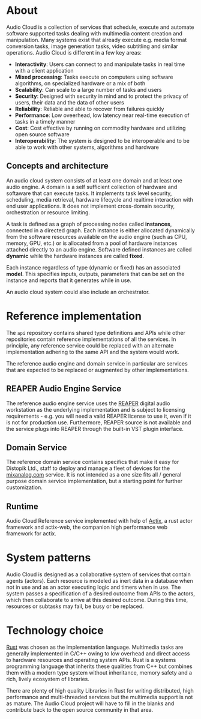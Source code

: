 # About

Audio Cloud is a collection of services that schedule, execute and automate software supported tasks dealing with
multimedia content creation and manipulation. Many systems exist that already execute e.g. media format conversion
tasks, image generation tasks, video subtitling and similar operations. Audio Cloud is different in a few key areas:

- **Interactivity**: Users can connect to and manipulate tasks in real time with a client application
- **Mixed processing**: Tasks execute on computers using software algorithms, on specialized hardware or a mix of both
- **Scalability**: Can scale to a large number of tasks and users
- **Security**: Designed with security in mind and to protect the privacy of users, their data and the data of other
  users
- **Reliability**: Reliable and able to recover from failures quickly
- **Performance**: Low oveerhead, low latency near real-time execution of tasks in a timely manner
- **Cost**: Cost effective by running on commodity hardware and utilizing open source software
- **Interoperability**: The system is designed to be interoperable and to be able to work with other systems, algorithms
  and hardware

## Concepts and architecture

An audio cloud system consists of at least one domain and at least one audio engine. A domain is a self sufficient
collection of hardware and softaware that can execute tasks. It implements task level security, scheduling, media
retrieval, hardware lifecycle and realtime interaction with end user applications. It does not implement cross-domain
security, orchestration or resource limiting.

A task is defined as a graph of processing nodes called **instances**, connected in a directed graph. Each instance is
either allocated dynamically from the software resources available on the audio engine (such as CPU, memory, GPU, etc.)
or is allocated from a pool of hardware instances attached directly to an audio engine. Software defined instances are
called **dynamic** while the hardware instances are called **fixed**.

Each instance regardless of type (dynamic or fixed) has an associated **model**. This specifies inputs, outputs,
parameters that can be set on the instance and reports that it generates while in use.

An audio cloud system could also include an orchestrator.

# Reference implementation

The `api` repository contains shared type definitions and APIs while other repositories contain reference
implementations of all the services. In principle, any reference service could be replaced with an alternate
implementation adhering to the same API and the system would work.

The reference audio engine and domain service in particular are services that are expected to be replaced or augmented
by other implementations.

## REAPER Audio Engine Service

The reference audio engine service uses the [REAPER](https://reaper.fm) digital audio workstation as the underlying
implementation and is subject to licensing requirements - e.g. you will need a valid REAPER license to use it, even if
it is not for production use. Furthermore, REAPER source is not available and the service plugs into REAPER through the
built-in VST plugin interface.

## Domain Service

The reference domain service contains specifics that make it easy for Distopik Ltd., staff to deploy and manage a fleet
of devices for the [mixanalog.com](https://mixanalog.com) service. It is not intended as a one size fits all / general
purpose domain service implementation, but a starting point for further customization.

## Runtime

Audio Cloud Reference service implemented with help of [Actix](https://actix.rs/), a rust actor framework and actix-web,
the companion high performance web framework for actix.

# System patterns

Audio Cloud is designed as a collaborative system of services that contain agents (actors). Each resource is modeled as
inert data in a database when not in use and as an actor executing logic and timers when in use. The system passes a
specification of a desired outcome from APIs to the actors, which then collaborate to arrive at this desired outcome.
During this time, resources or subtasks may fail, be busy or be replaced.

# Technology choice

[Rust](https://www.rust-lang.org/) was chosen as the implementation language. Multimedia tasks are generally implemented
in C/C++ owing to low overhead and direct access to hardware resources and operating system APIs. Rust is a systems
programming language that inherits these qualities from C++ but combines them with a modern type system without
inheritance, memory safety and a rich, lively ecosystem of libraries.

There are plenty of high quality Libraries in Rust for writing distributed, high performance and multi-threaded services
but the multimedia support is not as mature. The Audio Cloud project will have to fill in the blanks and contribute back
to the open source community in that area.
